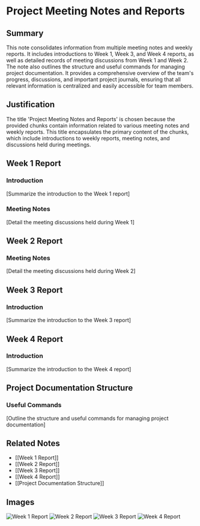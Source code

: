 # Project Meeting Notes and Reports

## Summary
This note consolidates information from multiple meeting notes and weekly reports. It includes introductions to Week 1, Week 3, and Week 4 reports, as well as detailed records of meeting discussions from Week 1 and Week 2. The note also outlines the structure and useful commands for managing project documentation. It provides a comprehensive overview of the team's progress, discussions, and important project journals, ensuring that all relevant information is centralized and easily accessible for team members.

## Justification
The title 'Project Meeting Notes and Reports' is chosen because the provided chunks contain information related to various meeting notes and weekly reports. This title encapsulates the primary content of the chunks, which include introductions to weekly reports, meeting notes, and discussions held during meetings.

## Week 1 Report
### Introduction
[Summarize the introduction to the Week 1 report]

### Meeting Notes
[Detail the meeting discussions held during Week 1]

## Week 2 Report
### Meeting Notes
[Detail the meeting discussions held during Week 2]

## Week 3 Report
### Introduction
[Summarize the introduction to the Week 3 report]

## Week 4 Report
### Introduction
[Summarize the introduction to the Week 4 report]

## Project Documentation Structure
### Useful Commands
[Outline the structure and useful commands for managing project documentation]

## Related Notes
- [[Week 1 Report]]
- [[Week 2 Report]]
- [[Week 3 Report]]
- [[Week 4 Report]]
- [[Project Documentation Structure]]

## Images
![Week 1 Report](week1_report.png)
![Week 2 Report](week2_report.png)
![Week 3 Report](week3_report.png)
![Week 4 Report](week4_report.png)
